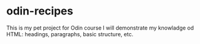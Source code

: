 # odin-recipes
This is my pet project for Odin course
I will demonstrate my knowladge od HTML: headings, paragraphs, basic structure, etc.